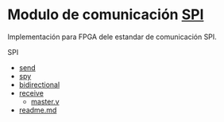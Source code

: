 # Modulo de comunicación [SPI](https://es.wikipedia.org/wiki/Serial_Peripheral_Interface)

Implementación para FPGA dele estandar de comunicación SPI.

SPI
 * [send](./../FPGA/modules/communication/SPI/send)
 * [spy](./../FPGA/modules/communication/SPI/spy)
 * [bidirectional](./../FPGA/modules/communication/SPI/bidirectional)
 * [receive](./../FPGA/modules/communication/SPI/receive)
   * [master.v](./../FPGA/modules/communication/SPI/receive/master.v)
 * [readme.md](./../FPGA/modules/communication/SPI/readme.md)
